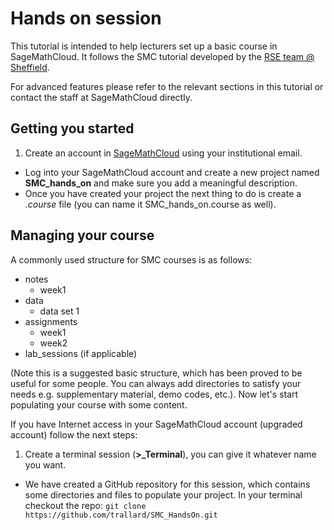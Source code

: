 # Hands on session
This tutorial is intended to help lecturers set up a basic course in SageMathCloud.  It follows the SMC tutorial developed by the [RSE team @ Sheffield](http://rse.shef.ac.uk).

For advanced features please refer to the relevant sections in this tutorial or contact the staff at SageMathCloud directly.

## Getting you started
1. Create an account in [SageMathCloud](https://cloud.sagemath.com/) using your institutional email.
- Log into your SageMathCloud account and create a new project named **SMC_hands_on** and make sure you add a meaningful description.
- Once you have created your project the next thing to do is create a *.course* file (you can name it SMC_hands_on.course as well).

## Managing your course
A commonly used structure for SMC courses is as follows:
  - notes
    - week1
  - data
    - data set 1
  - assignments
    - week1
    - week2
  - lab_sessions (if applicable)

(Note this is a suggested basic structure, which has been proved to be useful for some people. You can always add directories to satisfy your needs e.g. supplementary material, demo codes, etc.). Now let's start populating your course with some content.

If you have Internet access in your SageMathCloud account (upgraded account) follow the next steps:
1. Create a terminal session (**>_Terminal**), you can give it whatever name you want.
- We have created a GitHub repository for this session, which contains some directories and files to populate your project. In your terminal checkout the repo: `git clone https://github.com/trallard/SMC_HandsOn.git`
